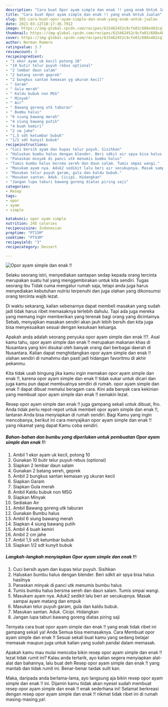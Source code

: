 ```yaml
---
description: "Cara buat Opor ayam simple dan enak !! yang enak Untuk Jualan"
title: "Cara buat Opor ayam simple dan enak !! yang enak Untuk Jualan"
slug: 501-cara-buat-opor-ayam-simple-dan-enak-yang-enak-untuk-jualan
date: 2021-03-12T18:17:36.791Z
image: https://img-global.cpcdn.com/recipes/615462452c9cfe03/680x482cq70/opor-ayam-simple-dan-enak-foto-resep-utama.jpg
thumbnail: https://img-global.cpcdn.com/recipes/615462452c9cfe03/680x482cq70/opor-ayam-simple-dan-enak-foto-resep-utama.jpg
cover: https://img-global.cpcdn.com/recipes/615462452c9cfe03/680x482cq70/opor-ayam-simple-dan-enak-foto-resep-utama.jpg
author: Norman Romero
ratingvalue: 3.7
reviewcount: 3
recipeingredient:
- "1 ekor ayam uk kecil potong 10"
- "10 butir telur puyuh rebus optional"
- "2 lembar daun salam"
- "2 batang sereh geprek"
- "2 bungkus santan kemasan yg ukuran kecil"
- " Garam"
- " Gula merah"
- " Kaldu bubuk non MSG"
- " Minyak"
- " Air"
- " Bawang goreng utk taburan"
- " Bumbu halus"
- "6 siung bawang merah"
- "4 siung bawang putih"
- "4 buah kemiri"
- "2 cm jahe"
- "1,5 sdt ketumbar bubuk"
- "1/2 sdt kunyit bubuk"
recipeinstructions:
- "Cuci bersih ayam dan kupas telur puyuh. Sisihkan"
- "Haluskan bumbu halus dengan blender. Beri sdkit air spya bisa halus hasilnya"
- "Panaskan minyak di panci utk menumis bumbu halus"
- "Tumis bumbu halus bersma sereh dan daun salam. Tumis smpai wangi."
- "Masukam ayam nya. Aduk2 sedikit lalu beri air secukupnya. Masak sampai ayam matang dan empuk"
- "Masukan telur puyuh garam, gula dan kaldu bubuk."
- "Masukan santan. Aduk. Cicipi. Hidangkan"
- "Jangan lupa taburi bawang goreng diatas piring saji"
categories:
- Resep
tags:
- opor
- ayam
- simple

katakunci: opor ayam simple 
nutrition: 245 calories
recipecuisine: Indonesian
preptime: "PT15M"
cooktime: "PT43M"
recipeyield: "3"
recipecategory: Dessert

---
```



![Opor ayam simple dan enak !!](https://img-global.cpcdn.com/recipes/615462452c9cfe03/680x482cq70/opor-ayam-simple-dan-enak-foto-resep-utama.jpg)

Selaku seorang istri, menyediakan santapan sedap kepada orang tercinta merupakan suatu hal yang menggembirakan untuk kita sendiri. Tugas seorang ibu Tidak cuma mengatur rumah saja, tetapi anda juga harus menyediakan kebutuhan nutrisi terpenuhi dan juga olahan yang dikonsumsi orang tercinta wajib lezat.

Di waktu  sekarang, kalian sebenarnya dapat membeli masakan yang sudah jadi tidak harus ribet memasaknya terlebih dahulu. Tapi ada juga mereka yang memang ingin memberikan yang terenak bagi orang yang dicintainya. Sebab, menyajikan masakan sendiri akan jauh lebih bersih dan kita juga bisa menyesuaikan sesuai dengan kesukaan keluarga. 



Apakah anda adalah seorang penyuka opor ayam simple dan enak !!?. Asal kamu tahu, opor ayam simple dan enak !! merupakan makanan khas di Nusantara yang kini disukai oleh banyak orang dari berbagai daerah di Nusantara. Kalian dapat menghidangkan opor ayam simple dan enak !! olahan sendiri di rumahmu dan pasti jadi hidangan favoritmu di akhir pekanmu.

Kita tidak usah bingung jika kamu ingin memakan opor ayam simple dan enak !!, karena opor ayam simple dan enak !! tidak sukar untuk dicari dan juga kamu pun dapat membuatnya sendiri di rumah. opor ayam simple dan enak !! dapat dibuat memalui beragam cara. Kini ada banyak cara kekinian yang membuat opor ayam simple dan enak !! semakin lezat.

Resep opor ayam simple dan enak !! juga gampang sekali untuk dibuat, lho. Anda tidak perlu repot-repot untuk membeli opor ayam simple dan enak !!, lantaran Anda bisa menyiapkan di rumah sendiri. Bagi Kamu yang ingin mencobanya, berikut ini cara menyajikan opor ayam simple dan enak !! yang nikamat yang dapat Kamu coba sendiri.

<!--inarticleads1-->

##### Bahan-bahan dan bumbu yang diperlukan untuk pembuatan Opor ayam simple dan enak !!:

1. Ambil 1 ekor ayam uk kecil, potong 10
1. Gunakan 10 butir telur puyuh rebus (optional)
1. Siapkan 2 lembar daun salam
1. Gunakan 2 batang sereh, geprek
1. Ambil 2 bungkus santan kemasan yg ukuran kecil
1. Siapkan  Garam
1. Siapkan  Gula merah
1. Ambil  Kaldu bubuk non MSG
1. Siapkan  Minyak
1. Sediakan  Air
1. Ambil  Bawang goreng utk taburan
1. Gunakan  Bumbu halus
1. Ambil 6 siung bawang merah
1. Siapkan 4 siung bawang putih
1. Ambil 4 buah kemiri
1. Ambil 2 cm jahe
1. Ambil 1,5 sdt ketumbar bubuk
1. Siapkan 1/2 sdt kunyit bubuk




<!--inarticleads2-->

##### Langkah-langkah menyiapkan Opor ayam simple dan enak !!:

1. Cuci bersih ayam dan kupas telur puyuh. Sisihkan
1. Haluskan bumbu halus dengan blender. Beri sdkit air spya bisa halus hasilnya
1. Panaskan minyak di panci utk menumis bumbu halus
1. Tumis bumbu halus bersma sereh dan daun salam. Tumis smpai wangi.
1. Masukam ayam nya. Aduk2 sedikit lalu beri air secukupnya. Masak sampai ayam matang dan empuk
1. Masukan telur puyuh garam, gula dan kaldu bubuk.
1. Masukan santan. Aduk. Cicipi. Hidangkan
1. Jangan lupa taburi bawang goreng diatas piring saji




Ternyata cara buat opor ayam simple dan enak !! yang enak tidak ribet ini gampang sekali ya! Anda Semua bisa memasaknya. Cara Membuat opor ayam simple dan enak !! Sesuai sekali buat kamu yang sedang belajar memasak maupun juga untuk kalian yang sudah pandai dalam memasak.

Apakah kamu mau mulai mencoba bikin resep opor ayam simple dan enak !! lezat tidak rumit ini? Kalau anda tertarik, ayo kalian segera menyiapkan alat-alat dan bahannya, lalu buat deh Resep opor ayam simple dan enak !! yang mantab dan tidak rumit ini. Benar-benar taidak sulit kan. 

Maka, daripada anda berlama-lama, ayo langsung aja bikin resep opor ayam simple dan enak !! ini. Dijamin kamu tiidak akan nyesel sudah membuat resep opor ayam simple dan enak !! enak sederhana ini! Selamat berkreasi dengan resep opor ayam simple dan enak !! nikmat tidak ribet ini di rumah masing-masing,ya!.

